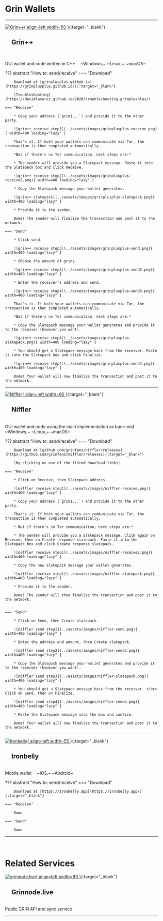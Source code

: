 # Grin Wallets

<hr>

[![Grin++](../assets/images/grinplusplus.png){ align=left width=60 }](https://grinplusplus.github.io/){:target="_blank"}

## &emsp;Grin++

</br>

GUI wallet and node written in C++ &emsp;~Windows,~ ~Linux,~ ~macOS~

??? abstract "How to: send/receive"
    === "Download"

        Download at [grinplusplus.github.io](https://grinplusplus.github.io/){:target="_blank"}

        [Troubleshooting](https://davidtavarez.github.io/2020/troubleshooting-grinplusplus/)

    === "Receive"

        * Copy your address (`grin1...`) and provide it to the other party.

        ![grin++ receive step1](../assets/images/grinplusplus-receive.png){ width=400 loading="lazy" }

        That's it. If both your wallets can communicate via Tor, the transaction is then completed automatically.

        *But if there's no Tor communication, next steps are:*

        * The sender will provide you a Slatepack message. Paste it into the Slatepack box and click Receive.

        ![grin++ receive step2](../assets/images/grinplusplus-receive2.png){ width=400 loading="lazy" }

        * Copy the Slatepack message your wallet generates.

        ![grin++ slatepack](../assets/images/grinplusplus-slatepack.png){ width=400 loading="lazy" }

        * Provide it to the sender.

        Done! The sender will finalize the transaction and post it to the network.

    === "Send"

        * Click send.

        ![grin++ receive step3](../assets/images/grinplusplus-send.png){ width=400 loading="lazy" }

        * Choose the amount of grins.

        ![grin++ receive step4](../assets/images/grinplusplus-send2.png){ width=400 loading="lazy" }

        * Enter the receiver's address and send.

        ![grin++ receive step4](../assets/images/grinplusplus-send3.png){ width=400 loading="lazy" }

        That's it. If both your wallets can communicate via Tor, the transaction is then completed automatically.

        *But if there's no Tor communication, next steps are:*

        * Copy the Slatepack message your wallet generates and provide it to the receiver (however you want).

        ![grin++ receive step4](../assets/images/grinplusplus-slatepack.png){ width=400 loading="lazy" }

        * You should get a Slatepack message back from the receiver. Paste it into the Slatepack box and click Finalize.

        ![grin++ receive step4](../assets/images/grinplusplus-send4.png){ width=400 loading="lazy" }

        Done! Your wallet will now finalize the transaction and post it to the network.

---


[![Niffler](../assets/images/niffler.png){ align=left width=60 }](https://github.com/grinfans/Niffler){:target="_blank"}

## &emsp;Niffler

</br>
GUI wallet and node using the main implementation as back-end &emsp;~Windows,~ ~Linux,~ ~macOS~

??? abstract "How to: send/receive"
    === "Download"

        Download at [github.com/grinfans/niffler/releases](https://github.com/grinfans/niffler/releases){:target="_blank"}

        (by clicking on one of the listed download links)

    === "Receive"

        * Click on Receive, then Slatepack address.

        ![niffler receive step1](../assets/images/niffler-receive.png){ width=400 loading="lazy" }

        * Copy your address (`grin1...`) and provide it to the other party.

        That's it. If both your wallets can communicate via Tor, the transaction is then completed automatically.

        * But if there's no Tor communication, next steps are:*

        * The sender will provide you a Slatepack message. Click again on Receive, then on Create response slatepack. Paste it into the Slatepack box and click Create response slatepack.

        ![niffler receive step1](../assets/images/niffler-receive2.png){ width=400 loading="lazy" }

        * Copy the new Slatepack message your wallet generates.

        ![niffler receive step1](../assets/images/niffler-slatepack.png){ width=400 loading="lazy" }

        * Provide it to the sender.

        Done! The sender will then finalize the transaction and post it to the network.


    === "Send"

        * Click on Send, then Create slatepack.

        ![niffler send step1](../assets/images/niffler-send.png){ width=400 loading="lazy" }

        * Enter the address and amount, then Create slatepack.

        ![niffler send step2](../assets/images/niffler-send2.png){ width=400 loading="lazy" }

        * Copy the Slatepack message your wallet generates and provide it to the receiver (however you want).

        ![niffler send step3](../assets/images/niffler-slatepack.png){ width=400 loading="lazy" }

        * You should get a Slatepack message back from the receiver. </br> Click on Send, then on Finalize.

        ![niffler send step4](../assets/images/niffler-send4.png){ width=400 loading="lazy" }

        * Paste the Slatepack message into the box and confirm.

        Done! Your wallet will now finalize the transaction and post it to the network.


---


[![Ironbelly](../assets/images/ironbelly.png){ align=left width=55 }](https://ironbelly.app){:target="_blank"}

## &emsp;Ironbelly

</br>
Mobile wallet &emsp;~iOS,~ ~Android~

??? abstract "How to: send/receive"
    === "Download"

        Download at [https://ironbelly.app](https://ironbelly.app/){:target="_blank"}

    === "Receive"

        Soon

    === "Send"

        Soon



---

</br>

# Related Services


[![grinnode.live](../assets/images/grinnode-live.png){ align=left width=90 }](https://grinnode.live/){:target="_blank"}

## &emsp;Grinnode.live

</br>
Public GRIN API and sync service

---
